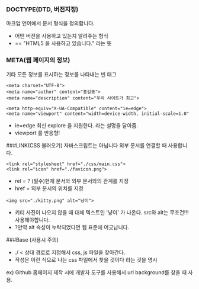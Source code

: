 ### DOCTYPE(DTD, 버전지정)
마크업 언어에서 문서 형식을 정의합니다.
- 어떤 버전을 사용하고 있는지 알려주는 형식
- <!DOCTYPE html> == "HTML5 을 사용하고 있습니다." 라는 뜻

### META(웹 페이지의 정보)
기타 모든 정보를 표시하는 정보를 나타내는 빈 태그

```
<meta charset="UTF-8">
<meta name="author" content="홍길동">
<meta name="description" content="우리 사이트가 최고">

<meta http-equiv="X-UA-Compatible" content="ie=edge">
<meta name="viewport" content="width=device-width, initial-scale=1.0"
```

- ie=edge 최신 explore 을 지원한다. 라는 설명을 달아줌.
- viewport 를 반응형! 

###LINK(CSS 불러오기) 자바스크립트는 아닙니다
외부 문서를 연결할 때 사용합니다.

```
<link rel="stylesheet" href="./css/main.css">
<link rel="icon" href="./favicon.png">
```

- rel = ? (필수)현재 문서와 외부 문서와의 관계를 지정 
- href = 외부 문서의 위치를 지정

```
<img src="./kitty.png" alt="냥이">
```
- 키티 사진이 나오지 않을 때 대체 텍스트인 '냥이' 가 나온다. src와 alt는 무조건!!! 사용해야합니다. 
- ?만약 alt 속성이 누락되었다면 웹 표준에 어긋납니다.

###Base (사용시 주의)

- ./ < 상대 경로로 지정해서 css, js 파일을 찾아간다.
- <base href="./css/"> 작성은 이런 식으로 나는 css 파일에서 찾을 것이다 라는 것을 명시
ex) Github 홈페이지 제작 시에 개발자 도구를 사용해서 url background를 찾을 때 사용.

